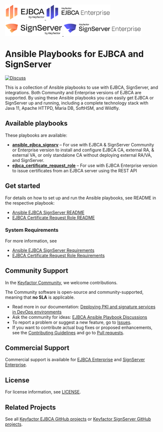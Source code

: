 <!--EJBCA Community logo -->
<a href="https://ejbca.org">
    <img src=".github/images/community-ejbca.png?raw=true)" alt="EJBCA logo" title="EJBCA" height="50" />
</a>
<!--EJBCA Enterprise logo -->
<a href="https://www.keyfactor.com/products/ejbca-enterprise/">
    <img src=".github/images/keyfactor-ejbca-enterprise.png?raw=true)" alt="EJBCA logo" title="EJBCA" height="50" />
</a>
<!-- SignServer Community logo -->
<a href="https://signserver.org">
    <img src=".github/images/community-signserver.png?raw=true)" alt="SignServer logo" title="SignServer" height="50" />
</a>
<!-- SignServer Enterprise logo -->
<a href="https://www.keyfactor.com/products/signserver-enterprise/">
    <img src=".github/images/keyfactor-signserver-enterprise.png?raw=true)" alt="SignServer logo" title="SignServer" height="50" />
</a>

# Ansible Playbooks for EJBCA and SignServer 
[![Discuss](https://img.shields.io/badge/discuss-ejbca-ce?style=flat)](https://github.com/Keyfactor/ansible-ejbca-signserver-playbooks/discussions) 

This is a collection of Ansible playbooks to use with EJBCA, SignServer, and integrations. Both Community and Enterprise versions of EJBCA are supported. By using these Ansible playbooks you can easily get EJBCA or SignServer up and running, including a complete technology stack with Java 11, Apache HTTPD, Maria DB, SoftHSM, and Wildfly.

## Available playbooks 

These playbooks are available:  
* **[ansible_ejbca_signsrv](./ansible_ejbca_signsrv)** – For use with EJBCA & SignServer Community or Enterprise version to install and configure EJBCA CA, external RA, & external VA, or only standalone CA without deploying external RA/VA, and SignServer.
* **[ejbca_certificate_request_role](./ejbca_certificate_request_role)** – For use with EJBCA Enterprise version to issue certificates from an EJBCA server using the REST API 

## Get started 
For details on how to set up and run the Ansible playbooks, see README in the respective playbook:
* [Ansible EJBCA SignServer README](https://github.com/Keyfactor/ansible-ejbca-signserver-playbooks/blob/main/ansible_ejbca_signsrv/README.md)
* [EJBCA Certificate Request Role README](https://github.com/Keyfactor/ansible-ejbca-signserver-playbooks/blob/main/ejbca_certificate_request_role/README.md)

### System Requirements
For more information, see 
* [Ansible EJBCA SignServer Requirements](https://github.com/Keyfactor/ansible-ejbca-signserver-playbooks/blob/main/ansible_ejbca_signsrv/README.md#requirements)
* [EJBCA Certificate Request Role Requirements](https://github.com/Keyfactor/ansible-ejbca-signserver-playbooks/blob/main/ejbca_certificate_request_role/README.md#requirements)

## Community Support
In the [Keyfactor Community](https://www.keyfactor.com/community/), we welcome contributions. 

The Community software is open-source and community-supported, meaning that **no SLA** is applicable.

* Read more in our documentation: [Deploying PKI and signature services in DevOps environments](https://doc.primekey.com/ejbca/solution-areas/deploying-pki-and-signature-services-in-devops-environments)
* Ask the community for ideas: [EJBCA Ansible Playbook Discussions](../../discussions)  
* To report a problem or suggest a new feature, go to [Issues](../../issues).
* If you want to contribute actual bug fixes or proposed enhancements, see the [Contributing Guidelines](CONTRIBUTING.md) and go to [Pull requests](../../pulls).

## Commercial Support

Commercial support is available for [EJBCA Enterprise](https://www.keyfactor.com/products/ejbca-enterprise/) and [SignServer Enterprise](https://www.keyfactor.com/products/signserver-enterprise/).

## License
For license information, see [LICENSE](LICENSE). 

## Related Projects
See all [Keyfactor EJBCA GitHub projects](https://github.com/orgs/Keyfactor/repositories?q=ejbca) or [Keyfactor SignServer GitHub projects](https://github.com/orgs/Keyfactor/repositories?q=signserver). 

